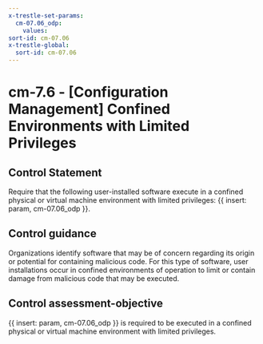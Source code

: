 ```yaml
---
x-trestle-set-params:
  cm-07.06_odp:
    values:
sort-id: cm-07.06
x-trestle-global:
  sort-id: cm-07.06
---
```


# cm-7.6 - \[Configuration Management\] Confined Environments with Limited Privileges

## Control Statement

Require that the following user-installed software execute in a confined physical or virtual machine environment with limited privileges: {{ insert: param, cm-07.06_odp }}.

## Control guidance

Organizations identify software that may be of concern regarding its origin or potential for containing malicious code. For this type of software, user installations occur in confined environments of operation to limit or contain damage from malicious code that may be executed.

## Control assessment-objective

{{ insert: param, cm-07.06_odp }} is required to be executed in a confined physical or virtual machine environment with limited privileges.
